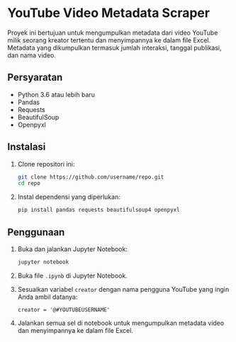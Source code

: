 # YouTube Video Metadata Scraper

Proyek ini bertujuan untuk mengumpulkan metadata dari video YouTube milik seorang kreator tertentu dan menyimpannya ke dalam file Excel. Metadata yang dikumpulkan termasuk jumlah interaksi, tanggal publikasi, dan nama video.

## Persyaratan

- Python 3.6 atau lebih baru
- Pandas
- Requests
- BeautifulSoup
- Openpyxl

## Instalasi

1. Clone repositori ini:
    ```bash
    git clone https://github.com/username/repo.git
    cd repo
    ```

2. Instal dependensi yang diperlukan:
    ```bash
    pip install pandas requests beautifulsoup4 openpyxl
    ```

## Penggunaan

1. Buka dan jalankan Jupyter Notebook:
    ```bash
    jupyter notebook
    ```

2. Buka file `.ipynb` di Jupyter Notebook.

3. Sesuaikan variabel `creator` dengan nama pengguna YouTube yang ingin Anda ambil datanya:
    ```
    creator = '@#YOUTUBEUSERNAME'
    ```

4. Jalankan semua sel di notebook untuk mengumpulkan metadata video dan menyimpannya ke dalam file Excel.